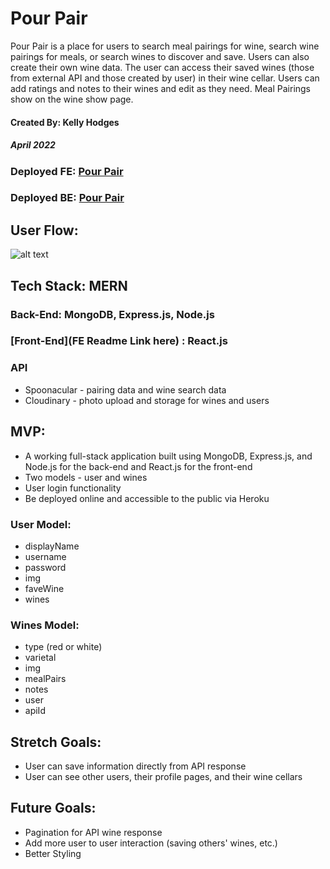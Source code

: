 # Pour Pair
Pour Pair is a place for users to search meal pairings for wine, search wine pairings for meals, or search wines to discover and save. Users can also create their own wine data. The user can access their saved wines (those from external API and those created by user) in their wine cellar. Users can add ratings and notes to their wines and edit as they need. Meal Pairings show on the wine show page. 

#### Created By: Kelly Hodges
##### April 2022

### Deployed FE: [Pour Pair](https://pour-pair.herokuapp.com/)
### Deployed BE: [Pour Pair](https://pour-pair-back.herokuapp.com/)

## User Flow: 
![alt text](https://i.imgur.com/pOA43D9.png "Pour Pair User Flow")

## Tech Stack: MERN
### Back-End: MongoDB, Express.js, Node.js
### [Front-End](FE Readme Link here) : React.js


### API
- Spoonacular - pairing data and wine search data
- Cloudinary - photo upload and storage for wines and users

## MVP:
- A working full-stack application built using MongoDB, Express.js, and Node.js for the back-end and React.js for the front-end
- Two models - user and wines
- User login functionality
- Be deployed online and accessible to the public via Heroku

### User Model: 
- displayName
- username
- password
- img
- faveWine
- wines

### Wines Model:
- type (red or white)
- varietal
- img
- mealPairs
- notes
- user
- apiId

## Stretch Goals:
- User can save information directly from API response 
- User can see other users, their profile pages, and their wine cellars

## Future Goals:
- Pagination for API wine response 
- Add more user to user interaction (saving others' wines, etc.)
- Better Styling
